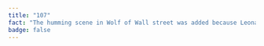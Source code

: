 ```yaml
---
title: "107"
fact: "The humming scene in Wolf of Wall street was added because Leonardo Dicaprio saw Matthew Mcanauauahgha's voice warmup routine, and found so strange that he wanted to add it in"  
badge: false
---
```

